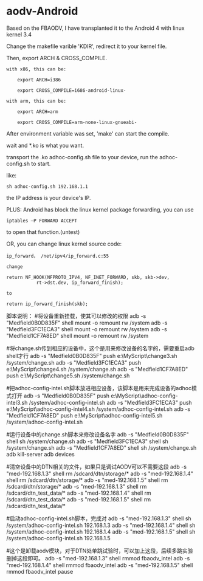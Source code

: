 aodv-Android
============

Based on the FBAODV,  I have transplanted it to the Android 4 with linux kernel 3.4

Change the makefile varible 'KDIR', redirect it to your kernel file.

Then, export ARCH & CROSS_COMPILE.

	with x86, this can be:
	
		export ARCH=i386
		
		export CROSS_COMPILE=i686-android-linux-
		
	with arm, this can be:
	
		export ARCH=arm
		
		export CROSS_COMPILE=arm-none-linux-gnueabi-
		
After environment variable was set, 'make' can start the compile.

wait and *.ko is what you want.

transport the .ko adhoc-config.sh file to your device, run the adhoc-config.sh to start.

like:

	sh adhoc-config.sh 192.168.1.1
	
the IP address is your device's IP.

PLUS: Android has block the linux kernel package forwarding, you can use 

	iptables –P FORWARD ACCEPT
	
to open that function.(untest)

OR, you can change linux kernel source code:

	ip_forward， /net/ipv4/ip_forward.c:55
	
	change
	
	return NF_HOOK(NFPROTO_IPV4, NF_INET_FORWARD, skb, skb->dev,
		       rt->dst.dev, ip_forward_finish);

	to
	
	return ip_forward_finish(skb);


脚本说明：
#将设备重新挂载，使其可以修改的权限
adb -s "Medfield0B0D835F" shell mount -o remount rw /system
adb -s "Medfield3FC1ECA3" shell mount -o remount rw /system
adb -s "Medfield1CF7A8ED" shell mount -o remount rw /system

#将change.sh传到相应的设备中，这个是用来修改设备的名字的，需要重启adb shell才行
adb -s "Medfield0B0D835F" push e:\MyScript\change3.sh /system/change.sh
adb -s "Medfield3FC1ECA3" push e:\MyScript\change4.sh /system/change.sh
adb -s "Medfield1CF7A8ED" push e:\MyScript\change5.sh /system/change.sh

#把adhoc-config-intel.sh脚本放进相应设备，该脚本是用来完成设备的adhoc模式打开
adb -s "Medfield0B0D835F" push e:\MyScript\adhoc-config-intel3.sh /system/adhoc-config-intel.sh
adb -s "Medfield3FC1ECA3" push e:\MyScript\adhoc-config-intel4.sh /system/adhoc-config-intel.sh
adb -s "Medfield1CF7A8ED" push e:\MyScript\adhoc-config-intel5.sh /system/adhoc-config-intel.sh

#运行设备中的change.sh脚本来修改设备名字
adb -s "Medfield0B0D835F" shell sh /system/change.sh
adb -s "Medfield3FC1ECA3" shell sh /system/change.sh
adb -s "Medfield1CF7A8ED" shell sh /system/change.sh
adb kill-server
adb devices

#清空设备中的DTN相关的文件，如果只是调试AODV可以不需要这段
adb -s "med-192.168.1.3" shell rm /sdcard/dtn/storage/*
adb -s "med-192.168.1.4" shell rm /sdcard/dtn/storage/*
adb -s "med-192.168.1.5" shell rm /sdcard/dtn/storage/*
adb -s "med-192.168.1.3" shell rm /sdcard/dtn_test_data/*
adb -s "med-192.168.1.4" shell rm /sdcard/dtn_test_data/*
adb -s "med-192.168.1.5" shell rm /sdcard/dtn_test_data/*

#启动adhoc-config-intel.sh脚本，完成对
adb -s "med-192.168.1.3" shell sh /system/adhoc-config-intel.sh 192.168.1.3
adb -s "med-192.168.1.4" shell sh /system/adhoc-config-intel.sh 192.168.1.4
adb -s "med-192.168.1.5" shell sh /system/adhoc-config-intel.sh 192.168.1.5

#这个是卸载aodv模块，对于DTN处单跳试验时，可以加上这段，后续多跳实验删掉这段即可。
adb -s "med-192.168.1.3" shell rmmod fbaodv_intel
adb -s "med-192.168.1.4" shell rmmod fbaodv_intel
adb -s "med-192.168.1.5" shell rmmod fbaodv_intel
pause

